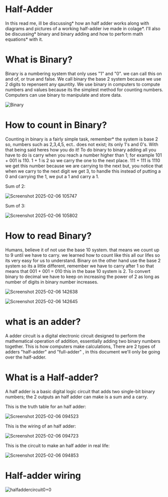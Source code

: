 # Half-Adder

In this read me, ill be discussing* how an half adder works along with diagrams and pictures of a working half-adder ive made in colage*. I'll also be discussing* binary and binary adding and how to perform math equations* with it.


# What is Binary?

  Binary is a numbering system that only uses "1" and "0". we can call this on and of, or true and false. We call binary the base 2 system because we use 2 digits to repensent any qauntity.
We use binary in computers to compute numbers and values because its the simplest method for counting numbers. Computers can use binary to manipulate and store data.

![Binary](https://github.com/user-attachments/assets/087c5d42-fbaf-46f2-9577-d392d229bddc)



# How to count in Binary?

  Counting in binary is a fairly simple task, remember* the system is base 2 so, numbers such as 2,3,4,5, ect.. does not exist; its only 1's and 0's. With that being said heres how you do it!
To do binary to binary adding all you have to do is carry when you reach a number higher than 1; for example 101 + 001 is 110. 1 + 1 is 2 so we carry the one to the next place. 111 + 111 is 1110 we get this number because we are carrying to the next but, you notice that when we carry to the next digit we get 3, to handle this instead of putting a 0 and carrying the 1, we put a 1 and carry a 1.

Sum of 2:

![Screenshot 2025-02-06 105747](https://github.com/user-attachments/assets/6678786c-4ce7-4440-a939-143b7ae59f89)

Sum of 3:

![Screenshot 2025-02-06 105802](https://github.com/user-attachments/assets/537a71b9-cdca-4483-88d4-86ab597f8f4f)



# How to read Binary?

  Humans, believe it of not use the base 10 system. that means we count up to 9 until we have to carry. we learned how to count like this all our lifes so its very easy for us to understand. Binary on the other  hand use the base 2 system so its a little different, remember we have to carry after 1 so that means that 001 + 001 = 010 this in the base 10 system is 2. To convert binary to decimal we have to keep on increasing the power of 2 as long as number of digits in binary number increases.

![Screenshot 2025-02-06 142638](https://github.com/user-attachments/assets/6c82adb1-2b16-4119-b06f-c169ac274c6e)

![Screenshot 2025-02-06 142645](https://github.com/user-attachments/assets/bcd36f54-08ab-47cf-ac85-b90fd77aa945)



# what is an adder?

  A adder circuit is a digital electronic circuit designed to perform the mathematical operation of addition, essentially adding two binary numbers together. This is how computers make calculations, There are 2 types of adders "half-adder" and "full-adder" , in this document we'll only be going over the half-adder.

# What is a Half-adder?

  A half adder is a basic digital logic circuit that adds two single-bit binary numbers; the 2 outputs an half adder can make is a sum and a carry.

  This is the truth table for an half adder:

  ![Screenshot 2025-02-06 094523](https://github.com/user-attachments/assets/fa5843cf-1e79-44f7-aceb-c0344589c29a)

  This is the wiring of an half adder:

  ![Screenshot 2025-02-06 094723](https://github.com/user-attachments/assets/67ae0dc9-3b1f-433b-a9ed-60f1ac58b299)

  This is the circuit to make an half adder in real life:

  ![Screenshot 2025-02-06 094853](https://github.com/user-attachments/assets/ab3aff1e-38ac-4946-8b57-a88ba2fd3e8c)


# Half-adder wiring

![halfaddercircuit0+0](https://github.com/user-attachments/assets/2bddd91d-f728-4ce6-92fd-9f28394f9021)




